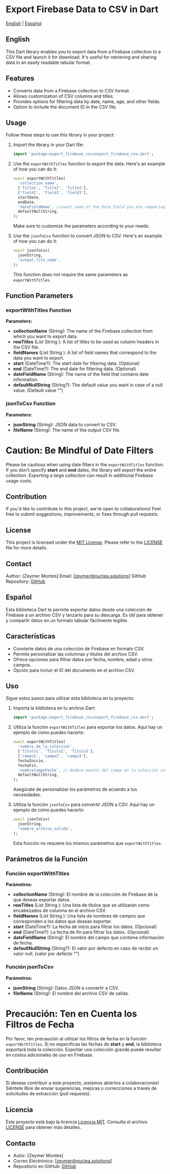

# Export Firebase Data to CSV in Dart

[English](#english) | [Español](#espaol)

## English

This Dart library enables you to export data from a Firebase collection to a CSV file and launch it for download. It's useful for retrieving and sharing data in an easily readable tabular format.

## Features

- Converts data from a Firebase collection to CSV format.
- Allows customization of CSV columns and titles.
- Provides options for filtering data by date, name, age, and other fields.
- Option to include the document ID in the CSV file.

## Usage

Follow these steps to use this library in your project:

1. Import the library in your Dart file:

   ```dart
   import 'package:export_firebase_csv/export_firebase_csv.dart';
   ```

2. Use the `exportWithTitles` function to export the data. Here's an example of how you can do it:

   ```dart
   await exportWithTitles(
     'collection_name',
     ['Title1', 'Title2', 'Title3'],
     ['field1', 'field2', 'field3'],
     startDate,
     endDate,
     'dateFieldName', //exact name of the Date field you are comparing to
     defaultNullString,
   );
   ```

   Make sure to customize the parameters according to your needs.

3. Use the `jsonToCsv` function to convert JSON to CSV. Here's an example of how you can do it:

   ```dart
   await jsonToCsv(
     jsonString,
     'output_file_name',
   );
   ```

   This function does not require the same parameters as `exportWithTitles`.

## Function Parameters

### exportWithTitles Function
**Parameters:**

- **collectionName** (String): The name of the Firebase collection from which you want to export data.
- **rowTitles** (List  String  ): A list of titles to be used as column headers in the CSV file.
- **fieldNames** (List  String ): A list of field names that correspond to the data you want to export.
- **start** (DateTime?): The start date for filtering data. (Optional)
- **end** (DateTime?): The end date for filtering data. (Optional)
- **dateFieldName** (String): The name of the field that contains date information.
- **defaultNullString** (String?): The default value you want in case of a null value. (Default value "")

### jsonToCsv Function
**Parameters:**

- **jsonString** (String): JSON data to convert to CSV.
- **fileName** (String): The name of the output CSV file.

# Caution: Be Mindful of Date Filters
Please be cautious when using date filters in the `exportWithTitles` function. If you don't specify **start** and **end** dates, the library will export the entire collection. Exporting a large collection can result in additional Firebase usage costs.

## Contribution

If you'd like to contribute to this project, we're open to collaborations! Feel free to submit suggestions, improvements, or fixes through pull requests.

## License

This project is licensed under the [MIT License](LICENSE). Please refer to the [LICENSE](LICENSE) file for more details.

## Contact

Author: [Zeymer Montes]
Email: [zeymer@nuclea.solutions]
GitHub Repository: [GitHub](https://github.com/zeymermontes/export_firebase_csv)


## Español 


Esta biblioteca Dart te permite exportar datos desde una colección de Firebase a un archivo CSV y lanzarlo para su descarga. Es útil para obtener y compartir datos en un formato tabular fácilmente legible.

## Características

- Convierte datos de una colección de Firebase en formato CSV.
- Permite personalizar las columnas y títulos del archivo CSV.
- Ofrece opciones para filtrar datos por fecha, nombre, edad y otros campos.
- Opción para incluir el ID del documento en el archivo CSV.

## Uso

Sigue estos pasos para utilizar esta biblioteca en tu proyecto:

1. Importa la biblioteca en tu archivo Dart:

   ```dart
   import 'package:export_firebase_csv/export_firebase_csv.dart';
   ```

2. Utiliza la función `exportWithTitles` para exportar los datos. Aquí hay un ejemplo de cómo puedes hacerlo:

   ```dart
   await exportWithTitles(
     'nombre_de_la_colección',
     ['Título1', 'Título2', 'Título3'],
     ['campo1', 'campo2', 'campo3'],
     fechaInicio,
     fechaFin,
     'nombreCampoFecha', // Nombre exacto del campo en la colección con el cual compararás las fechas.
     defaultNullString,
   );
   ```

   Asegúrate de personalizar los parámetros de acuerdo a tus necesidades.

3. Utiliza la función `jsonToCsv` para convertir JSON a CSV. Aquí hay un ejemplo de cómo puedes hacerlo:

   ```dart
   await jsonToCsv(
     jsonString,
     'nombre_archivo_salida',
   );
   ```

   Esta función no requiere los mismos parámetros que `exportWithTitles`.

## Parámetros de la Función

### Función exportWithTitles
**Parámetros:**

- **collectionName** (String): El nombre de la colección de Firebase de la que deseas exportar datos.
- **rowTitles** (List  String ): Una lista de títulos que se utilizarán como encabezados de columna en el archivo CSV.
- **fieldNames** (List  String ): Una lista de nombres de campos que corresponden a los datos que deseas exportar.
- **start** (DateTime?): La fecha de inicio para filtrar los datos. (Opcional)
- **end** (DateTime?): La fecha de fin para filtrar los datos. (Opcional)
- **dateFieldName** (String): El nombre del campo que contiene información de fecha.
- **defaultNullString** (String?): El valor por defecto en caso de recibir un valor null. (valor por defecto "")

### Función jsonToCsv
**Parámetros:**

- **jsonString** (String): Datos JSON a convertir a CSV.
- **fileName** (String): El nombre del archivo CSV de salida.

# Precaución: Ten en Cuenta los Filtros de Fecha
Por favor, ten precaución al utilizar los filtros de fecha en la función `exportWithTitles`. Si no especificas las fechas de **start** y **end**, la biblioteca exportará toda la colección. Exportar una colección grande puede resultar en costos adicionales de uso en Firebase.

## Contribución

Si deseas contribuir a este proyecto, ¡estamos abiertos a colaboraciones! Siéntete libre de enviar sugerencias, mejoras o correcciones a través de solicitudes de extracción (pull requests).

## Licencia

Este proyecto está bajo la licencia [Licencia MIT](LICENSE). Consulta el archivo [LICENSE](LICENSE) para obtener más detalles.

## Contacto



- Autor: [Zeymer Montes]
- Correo Electrónico: [zeymer@nuclea.solutions]
- Repositorio en GitHub: [GitHub](https://github.com/zeymermontes/export_firebase_csv)
